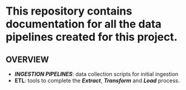 # This repository contains documentation for all the data pipelines created for this project.

## OVERVIEW

- **_INGESTION PIPELINES_**: data collection scripts for initial ingestion 
- **ETL**: tools to complete the **_Extract_**, **_Transform_** and **_Load_** process.

